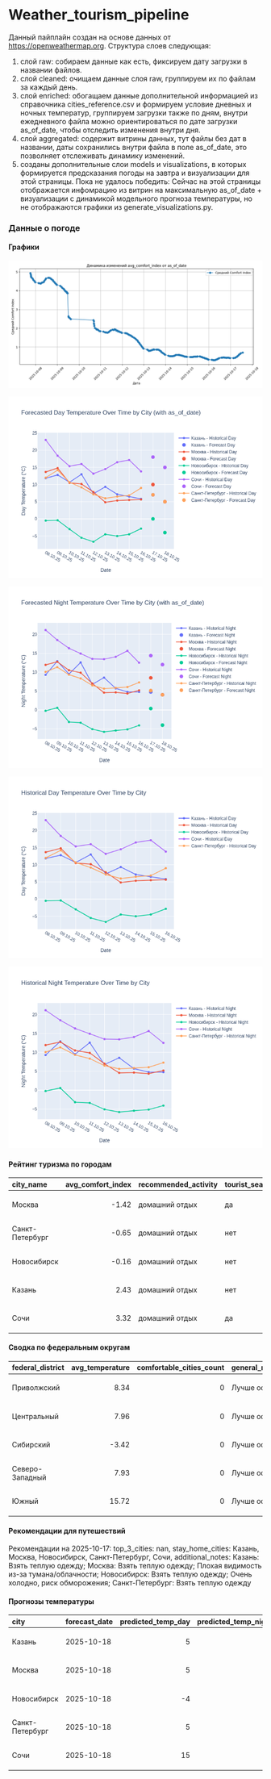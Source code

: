 # Weather_tourism_pipeline
Данный пайплайн создан на основе данных от https://openweathermap.org.
Структура слоев следующая:
  1) слой raw: 
  собираем данные как есть, фиксируем дату загрузки в названии файлов.
  2) слой cleaned:
  очищаем данные слоя raw, группируем их по файлам за каждый день.
  3) слой enriched:
  обогащаем данные дополнительной информацией из справочника cities_reference.csv и формируем условие дневных и ночных температур,
  группируем загрузки также по дням, внутри ежедневного файла можно ориентироваться по дате загрузки as_of_date, чтобы отследить изменения внутри дня.
  4) слой aggregated:
   содержит витрины данных, тут файлы без дат в названии, даты сохранились внутри файла в поле as_of_date, это позволняет отслеживать динамику изменений.
  6) созданы дополнительные слои models и visualizations, в которых формируется предсказания погоды на завтра и визуализации для этой страницы.
  Пока не удалось победить: Сейчас на этой страницы отображается инфомрацию из витрин на максимальную as_of_date + визуализации с динамикой модельного прогноза температуры, 
  но не отображаются графики из generate_visualizations.py.
<!-- WEATHER DATA START -->
### Данные о погоде

#### Графики
![Comfort Index Trend](data/visualizations/comfort_index_trend.png)

![Forecasted Day Temperature](data/visualizations/forecasted_day_temperature.png)

![Forecasted Night Temperature](data/visualizations/forecasted_night_temperature.png)

![Historical Day Temperature](data/visualizations/historical_day_temperature.png)

![Historical Night Temperature](data/visualizations/historical_night_temperature.png)

#### Рейтинг туризма по городам
| city_name       |   avg_comfort_index | recommended_activity   | tourist_season_match   | tourism_season   | tour_recommendation       | as_of_date          |
|:----------------|--------------------:|:-----------------------|:-----------------------|:-----------------|:--------------------------|:--------------------|
| Москва          |               -1.42 | домашний отдых         | да                     | Круглогодично    | домашний отдых в сезон    | 2025-10-17 13:35:00 |
| Санкт-Петербург |               -0.65 | домашний отдых         | нет                    | Май-Сентябрь     | домашний отдых вне сезона | 2025-10-17 13:35:00 |
| Новосибирск     |               -0.16 | домашний отдых         | нет                    | Июнь-Август      | домашний отдых вне сезона | 2025-10-17 13:35:00 |
| Казань          |                2.43 | домашний отдых         | нет                    | Май-Сентябрь     | домашний отдых вне сезона | 2025-10-17 13:35:00 |
| Сочи            |                3.32 | домашний отдых         | да                     | Май-Октябрь      | домашний отдых в сезон    | 2025-10-17 13:35:00 |

#### Сводка по федеральным округам
| federal_district   |   avg_temperature |   comfortable_cities_count | general_recommendation   | as_of_date          |
|:-------------------|------------------:|---------------------------:|:-------------------------|:--------------------|
| Приволжский        |              8.34 |                          0 | Лучше остаться дома      | 2025-10-17 13:35:00 |
| Центральный        |              7.96 |                          0 | Лучше остаться дома      | 2025-10-17 13:35:00 |
| Сибирский          |             -3.42 |                          0 | Лучше остаться дома      | 2025-10-17 13:35:00 |
| Северо-Западный    |              7.93 |                          0 | Лучше остаться дома      | 2025-10-17 13:35:00 |
| Южный              |             15.72 |                          0 | Лучше остаться дома      | 2025-10-17 13:35:00 |

#### Рекомендации для путешествий
Рекомендации на 2025-10-17: top_3_cities: nan, stay_home_cities: Казань, Москва, Новосибирск, Санкт-Петербург, Сочи, additional_notes: Казань: Взять теплую одежду; Москва: Взять теплую одежду; Плохая видимость из-за тумана/облачности; Новосибирск: Взять теплую одежду; Очень холодно, риск обморожения; Санкт-Петербург: Взять теплую одежду

#### Прогнозы температуры
| city            | forecast_date   |   predicted_temp_day |   predicted_temp_night | model_type       | as_of_date          |
|:----------------|:----------------|---------------------:|-----------------------:|:-----------------|:--------------------|
| Казань          | 2025-10-18      |                    5 |                      4 | LinearRegression | 2025-10-17 13:35:58 |
| Москва          | 2025-10-18      |                    5 |                      4 | LinearRegression | 2025-10-17 13:35:58 |
| Новосибирск     | 2025-10-18      |                   -4 |                     -4 | LinearRegression | 2025-10-17 13:35:58 |
| Санкт-Петербург | 2025-10-18      |                    5 |                      4 | LinearRegression | 2025-10-17 13:35:58 |
| Сочи            | 2025-10-18      |                   15 |                     12 | LinearRegression | 2025-10-17 13:35:58 |


<!-- WEATHER DATA END -->

